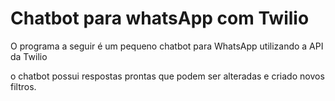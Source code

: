 # Chatbot para whatsApp com Twilio

O programa a seguir é um pequeno chatbot para WhatsApp utilizando a API da Twilio

o chatbot possui respostas prontas que podem ser alteradas e criado novos filtros. 
